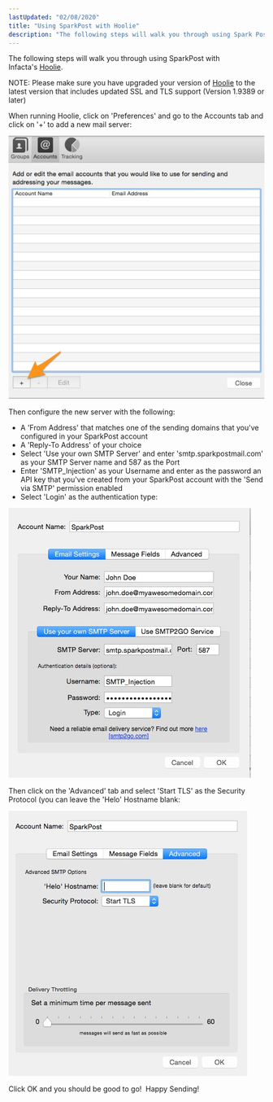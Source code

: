 ```yaml
---
lastUpdated: "02/08/2020"
title: "Using SparkPost with Hoolie"
description: "The following steps will walk you through using Spark Post with Infacta's Hoolie NOTE Please make sure you have upgraded your version of Hoolie to the latest version that includes updated SSL and TLS support Version 1 9389 or later When running Hoolie click on Preferences and go to the..."
---
```


The following steps will walk you through using SparkPost with Infacta's [Hoolie](http://hool.ie).

NOTE: Please make sure you have upgraded your version of [Hoolie](http://hool.ie) to the latest version that includes updated SSL and TLS support (Version 1.9389 or later)

When running Hoolie, click on 'Preferences' and go to the Accounts tab and click on '+' to add a new mail server:

![](media/hoolie/Hoolie_First_original.jpg)

Then configure the new server with the following:

* A 'From Address' that matches one of the sending domains that you've configured in your SparkPost account
* A 'Reply-To Address' of your choice
* Select 'Use your own SMTP Server' and enter 'smtp.sparkpostmail.com' as your SMTP Server name and 587 as the Port
* Enter 'SMTP_Injection' as your Username and enter as the password an API key that you've created from your SparkPost account with the 'Send via SMTP' permission enabled
* Select 'Login' as the authentication type:

![](media/hoolie/Hoolie_Main_original.jpg)

Then click on the 'Advanced' tab and select 'Start TLS' as the Security Protocol (you can leave the 'Helo' Hostname blank:

![](media/hoolie/Hoolie_Advanced_original.jpg)

Click OK and you should be good to go!  Happy Sending!
